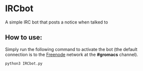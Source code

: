 # IRCbot
A simple IRC bot that posts a notice when talked to

## How to use:
Simply run the following command to activate the bot (the default connection is to the [Freenode](http://freenode.net/) network at the **#gromacs** channel).

`python3 IRCbot.py`
